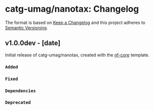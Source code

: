 # catg-umag/nanotax: Changelog

The format is based on [Keep a Changelog](https://keepachangelog.com/en/1.0.0/)
and this project adheres to [Semantic Versioning](https://semver.org/spec/v2.0.0.html).

## v1.0.0dev - [date]

Initial release of catg-umag/nanotax, created with the [nf-core](https://nf-co.re/) template.

### `Added`

### `Fixed`

### `Dependencies`

### `Deprecated`
